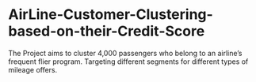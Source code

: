 # AirLine-Customer-Clustering-based-on-their-Credit-Score
The Project aims to cluster 4,000 passengers who belong to an airline’s frequent flier program. Targeting different segments for different types of mileage offers.
